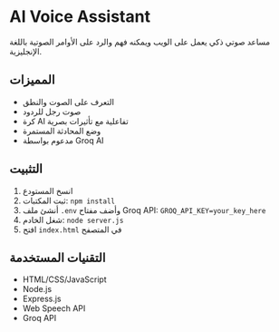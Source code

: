 # AI Voice Assistant

مساعد صوتي ذكي يعمل على الويب ويمكنه فهم والرد على الأوامر الصوتية باللغة الإنجليزية.

## المميزات
- التعرف على الصوت والنطق
- صوت رجل للردود
- كرة AI تفاعلية مع تأثيرات بصرية
- وضع المحادثة المستمرة
- مدعوم بواسطة Groq AI

## التثبيت
1. انسخ المستودع
2. ثبت المكتبات: `npm install`
3. أنشئ ملف `.env` وأضف مفتاح Groq API: `GROQ_API_KEY=your_key_here`
4. شغل الخادم: `node server.js`
5. افتح `index.html` في المتصفح

## التقنيات المستخدمة
- HTML/CSS/JavaScript
- Node.js
- Express.js
- Web Speech API
- Groq API